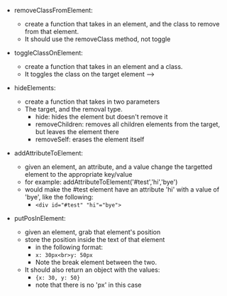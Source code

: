 - removeClassFromElement:
  - create a function that takes in an element, and the class to remove from that element.
  - It should use the removeClass method, not toggle

- toggleClassOnElement:
  - create a function that takes in an element and a class.
  - It toggles the class on the target element -->

- hideElements:
  - create a function that takes in two parameters
  - The target, and the removal type.
    - hide: hides the element but doesn't remove it
    - removeChildren: removes all children elements from the target, but leaves the element there
    - removeSelf: erases the element itself

- addAttributeToElement:
  - given an element, an attribute, and a value change the targetted element to the appropriate key/value
  - for example: addAttributeToElement('#test','hi','bye')
  - would make the #test element have an attribute 'hi' with a value of 'bye', like the following:
    - ```<div id="#test" "hi"="bye">```

- putPosInElement:
  - given an element, grab that element's position
  - store the position inside the text of that element
    - in the following format:
    - ```x: 30px<br>y: 50px```
    - Note the break element between the two.
  - It should also return an object with the values:
    - ```{x: 30, y: 50}```
    - note that there is no 'px' in this case
